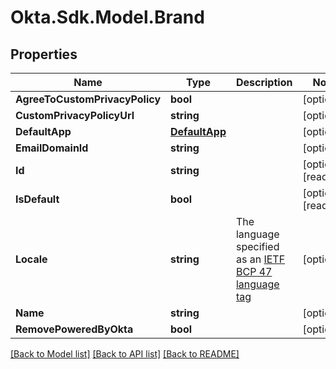 # Okta.Sdk.Model.Brand

## Properties

Name | Type | Description | Notes
------------ | ------------- | ------------- | -------------
**AgreeToCustomPrivacyPolicy** | **bool** |  | [optional] 
**CustomPrivacyPolicyUrl** | **string** |  | [optional] 
**DefaultApp** | [**DefaultApp**](DefaultApp.md) |  | [optional] 
**EmailDomainId** | **string** |  | [optional] 
**Id** | **string** |  | [optional] [readonly] 
**IsDefault** | **bool** |  | [optional] [readonly] 
**Locale** | **string** | The language specified as an [IETF BCP 47 language tag](https://datatracker.ietf.org/doc/html/rfc5646) | [optional] 
**Name** | **string** |  | [optional] 
**RemovePoweredByOkta** | **bool** |  | [optional] 

[[Back to Model list]](../README.md#documentation-for-models) [[Back to API list]](../README.md#documentation-for-api-endpoints) [[Back to README]](../README.md)

